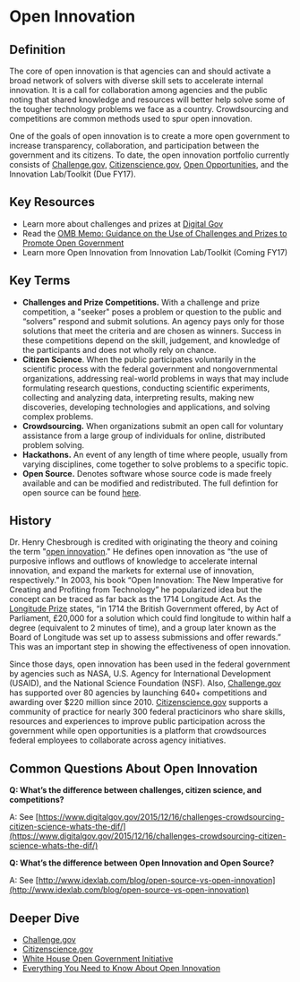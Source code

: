 ---
---

# Open Innovation

## Definition

The core of open innovation is that agencies can and should activate a broad network of solvers with diverse skill sets to accelerate internal innovation. It is a call for collaboration among agencies and the public noting that shared knowledge and resources will better help solve some of the tougher technology problems we face as a country. Crowdsourcing and competitions are common methods used to spur open innovation.

One of the goals of open innovation is to create a more open government to increase transparency, collaboration, and participation between the government and its citizens. To date, the open innovation portfolio currently consists of [Challenge.gov,](https://www.challenge.gov) [Citizenscience.gov](https://www.citizenscience.gov/), [Open Opportunities](https://openopps.digitalgov.gov/), and the Innovation Lab/Toolkit (Due FY17).

## Key Resources

* Learn more about challenges and prizes at [Digital Gov](http://digitalgov.gov)
* Read the [OMB Memo: Guidance on the Use of Challenges and Prizes to Promote Open Government](https://www.whitehouse.gov/sites/default/files/omb/assets/memoranda_2010/m10-11.pdf)
* Learn more Open Innovation from Innovation Lab/Toolkit (Coming FY17)

## Key Terms

* **Challenges and Prize Competitions.** With a challenge and prize competition, a "seeker" poses a problem or question to the public and “solvers” respond and submit solutions. An agency pays only for those solutions that meet the criteria and are chosen as winners. Success in these competitions depend on the skill, judgement, and knowledge of the participants and does not wholly rely on chance.
* **Citizen Science**. When the public participates voluntarily in the scientific process with the federal government and nongovernmental organizations, addressing real-world problems in ways that may include formulating research questions, conducting scientific experiments, collecting and analyzing data, interpreting results, making new discoveries, developing technologies and applications, and solving complex problems.
* **Crowdsourcing.** When organizations submit an open call for voluntary assistance from a large group of individuals for online, distributed problem solving.
* **Hackathons.** An event of any length of time where people, usually from varying disciplines, come together to solve problems to a specific topic.
* **Open Source.** Denotes software whose source code is made freely available and can be modified and redistributed. The full defintion for open source can be found [here](https://opensource.org/osd-annotated).

## History

Dr. Henry Chesbrough is credited with originating the theory and coining the term "[open innovation](http://www.forbes.com/sites/henrychesbrough/2011/03/21/everything-you-need-to-know-about-open-innovation/#5b92110220b4)." He defines open innovation as “the use of purposive inflows and outflows of knowledge to accelerate internal innovation, and expand the markets for external use of innovation, respectively.” In 2003, his book “Open Innovation: The New Imperative for Creating and Profiting from Technology” he popularized idea but the concept can be traced as far back as the 1714 Longitude Act. As the [Longitude Prize](https://longitudeprize.org/history) states, “in 1714 the British Government offered, by Act of Parliament, £20,000 for a solution which could find longitude to within half a degree (equivalent to 2 minutes of time), and a group later known as the Board of Longitude was set up to assess submissions and offer rewards.” This was an important step in showing the effectiveness of open innovation.

Since those days, open innovation has been used in the federal government by agencies such as NASA, U.S. Agency for International Development (USAID), and the National Science Foundation (NSF). Also, [Challenge.gov](https://www.challenge.gov/list/) has supported over 80 agencies by launching 640+ competitions and awarding over $220 million since 2010. [Citizenscience.gov](https://www.citizenscience.gov/) supports a community of practice for nearly 300 federal practicinors who share skills, resources and experiences to improve public participation across the government while open opportunities is a platform that crowdsources federal employees to collaborate across agency initiatives. 


## Common Questions About Open Innovation

**Q: What’s the difference between challenges, citizen science, and competitions?**

A: See [https://www.digitalgov.gov/2015/12/16/challenges-crowdsourcing-citizen-science-whats-the-dif/](https://www.digitalgov.gov/2015/12/16/challenges-crowdsourcing-citizen-science-whats-the-dif/)

**Q: What’s the difference between Open Innovation and Open Source?**

A: See [http://www.idexlab.com/blog/open-source-vs-open-innovation](http://www.idexlab.com/blog/open-source-vs-open-innovation)


## Deeper Dive

* [Challenge.gov](https://www.challenge.gov/)
* [Citizenscience.gov](https://www.citizenscience.gov/)
* [White House Open Government Initiative](https://www.whitehouse.gov/open)
* [Everything You Need to Know About Open Innovation](http://www.forbes.com/sites/henrychesbrough/2011/03/21/everything-you-need-to-know-about-open-innovation/#347f1e3c20b4)
